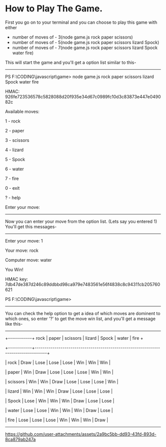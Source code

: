 # How to Play The Game.

First you go on to your terminal and you can choose to play this game with either 
* number of moves of - 3(node game.js rock paper scissors)
* number of moves of - 5(node game.js rock paper scissors lizard Spock)
* number of moves of - 7(node game.js rock paper scissors lizard Spock water fire)

This will start the game and you'll get a option list similar to this-

_____________________________________________________________________________________________

PS F:\CODING\javascript\game> node game.js rock paper scissors lizard Spock water fire

HMAC: 926fe723536578c5828088d20f935e34d67c0989fc10d3c83873e447e049082c

Available moves:

1 - rock

2 - paper

3 - scissors

4 - lizard

5 - Spock

6 - water

7 - fire

0 - exit

? - help

Enter your move:

_____________________________________________________________________________________________

Now you can enter your move from the option list. (Lets say you entered 1) You'll get this messages- 

_____________________________________________________________________________________________


Enter your move: 1

Your move: rock

Computer move: water

You Win!

HMAC key: 7db47de387d246c89ddbbd98ca979e7483561e56f4838c8c94311cb205760621

PS F:\CODING\javascript\game> 

_____________________________________________________________________________________________

You can check the help option to get a idea of which moves are dominent to which ones, so enter '?' to get the move win list, and you'll get a message like this- 

_____________________________________________________________________________________________

+------------+ rock | paper | scissors | lizard | Spock | water | fire +

+------------+------------------------------------------------------------------------------------+

| rock    | Draw  | Lose  | Lose  | Lose  | Win   | Win   | Win   |

| paper    | Win   | Draw  | Lose  | Lose  | Lose  | Win   | Win   |

| scissors    | Win   | Win   | Draw  | Lose  | Lose  | Lose  | Win   |

| lizard    | Win   | Win   | Win   | Draw  | Lose  | Lose  | Lose  |

| Spock    | Lose  | Win   | Win   | Win   | Draw  | Lose  | Lose  |

| water    | Lose  | Lose  | Win   | Win   | Win   | Draw  | Lose  |

| fire    | Lose  | Lose  | Lose  | Win   | Win   | Win   | Draw  |

_____________________________________________________________________________________________


https://github.com/user-attachments/assets/2a9bc5bb-dd93-43fd-893d-8ca879ab247a

